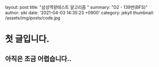 layout: post
title:  "삼성역량테스트 알고리즘 "
summary: "D2 - 139번(BFS)"
author: siki
date: '2021-04-03 14:35:23 +0900'
category: jekyll
thumbnail: /assets/img/posts/code.jpg



# 첫 글입니다.

## 아직은 조금 어렵습니다..